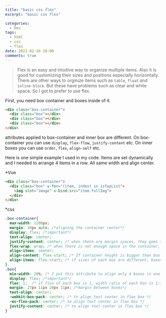 ```yaml
---
title: "basic css flex"
excerpt: "basic css flex"

categories:
  - Dev
tags:
  - html
  - css
  - flex
date: 2021-02-16 18:00
comments: true 
---
```


> Flex is an easy and intuitive way to organize multiple items. Also it is good for customizing their sizes and positions especially horizontally. There are other ways to orginize items such as `table`, `float` and `inline-block`. But these have problems such as clear and white space. So I got to prefer to use flex.

First, you need box container and boxes inside of it. 

```html
<div class="box-container">
  <div class="box"></div>
  <div class="box"></div>
  <div class="box"></div>
</div>
```

attributes applied to box-container and inner box are different. 
On box-container you can use `display`, `flex-flow`, `justify-content` etc. 
On inner boxes you can use `order`, `flex`, `align-self` etc.

Here is one simple example I used in my code.
Items are set dynamically and I needed to arrange 4 items in a row. All same width and align center.

*Vue 
```html
<div class="box-container">
  <div class="box" v-for="(item, index) in isTopList">
    <img slot="image" v-bind:src="item.fullImg">
  </div>
</div>
```

*css
```css
.box-container{ 
  max-width: 1200px;
  margin: 10px auto; /*aligning the container center*/
  display: flex; /*important*/
  text-align: center;
  justify-content: center; /* when there are margin spaces, they goes to the left and right sides only, not between boxes. */
  flex-wrap: wrap; /* when there is not enough space in the container, overflowing boxes go down. */
  align-items: center; 
  align-content: flex-start; /* If container height is bigger than box heights, boxes stick to the top */
  align-items: flex-start; /* if sizes of each box are different, boxes stick to the top */
}
.box{
  min-width: 20%; /* I put this attribute to align only 4 boxes in one row out of max-width 1200px. */
  display: flex; /*important*/
  flex: 1;  /* if flex of each box is 1, width ratio of each box is 1:1:1... In my case, box number is dynamically set and all of boxes have same one attribute. */
  margin: 27px 11px 20px 11px; /*margin between boxes*/
  text-align: center;
  -webkit-box-pack: center; /* to align text center in flex box */ 
  -ms-flex-pack: center; /* to align text center in flex box */
  justify-content: center; /* to align text center in flex box */
}
```
